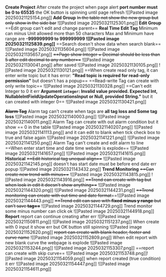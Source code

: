 **Create Project**
	After create the project when page alert **port number must be 0 to 65535** the OK button is spinning until page refresh
	![[Pasted image 20250321125154.png]]
**Add Group**
	~~In the table not show the new group but only show in the side bar~~ 
	![[Pasted image 20250321125301.png]]
**Edit Group**
	==Edit group can't edit and change parent==
**Real Time Edit Tag** 
	Minimum can minus
	Unit allowed more than 50 characters
	Max and Minimum have range are **-999999999 to 999999999
	![[Pasted image 20250321125839.png]]**
	==Search doesn't show data when search blank==
	![[Pasted image 20250321135604.png]]
	![[Pasted image 20250321135657.png]]
	~~==Page show Integer + Decimal should be less than 5 after edit decimal to any number==~~
	![[Pasted image 20250321130041.png]]
	after saved
	![[Pasted image 20250321130105.png]]
	![[Pasted image 20250321130121.png]]
	==When create read only tag, it can enter write topic but it has error: **"Read topic is required for read-only permission"**  but doesn't has a popup==
	==Read-write Tag can create with only write topic==
	![[Pasted image 20250321130328.png]]
	==Can't edit Integer to 0 it err **Argument `integer`: Invalid value provided. Expected Int, NullableIntFieldUpdateOperationsInput or Null, provided String."** but it can created with integer 0==
	![[Pasted image 20250321130421.png]]
	
~~**Alarm Tag**~~
	Alarm tag can't create when tags are **all tag loss and Some tag loss**
	![[Pasted image 20250321140003.png]]
	![[Pasted image 20250321140011.png]]
	Alarm Tag can create with out alarm condition but it show == 0 in the table
	![[Pasted image 20250321140207.png]]
	![[Pasted image 20250321141113.png]]
	and it can edit to blank when tick check box to true and false again
	![[Pasted image 20250321141221.png]]
	![[Pasted image 20250321141250.png]]
	Alarm Tag can't create and edit alarm to line
	==When enter start time and date time website is explode==
	![[Pasted image 20250321141657.png]]
	![[Pasted image 20250321141615.png]]
**Historical** 
	~~==Edit historical tag unequal align==~~
	![[Pasted image 20250321142145.png]]
	doesn't has start date must be before end date err popup 
	![[Pasted image 20250321143432.png]]
**Trend Monitoring**
	~~==Can create new trend with minus==~~ 
	![[Pasted image 20250321143815.png]]
	![[Pasted image 20250321143916.png]]
	~~==Trend can create with tag but when look in edit it doesn't show anything==~~
	![[Pasted image 20250321144320.png]]
	![[Pasted image 20250321144231.png]]
	~~==Trend monitoring can create with out time and date format~~==![[Pasted image 20250321144443.png]] ~~==Trend edit can save with **fixed minus y range** but can't save **tag==**~~ 
	![[Pasted image 20250321144729.png]]
	Trend monitor some minus number can click ok
	![[Pasted image 20250321144918.png]]
**Report**
	report can continue creating after err 
	![[Pasted image 20250321150811.png]]
	![[Pasted image 20250321151237.png]]
	When create with 0 input it show err but OK button still spinning
	 ![[Pasted image 20250321152620.png]]
	 ~~report can create with blank header, footer and curve name~~
	 ![[Pasted image 20250321152809.png]]
	 When edit report with new blank curve the webpage is explode
	 ![[Pasted image 20250321153244.png]] ![[Pasted image 20250321153307.png]]
	 ==report can create with skip curve== 
	 ![[Pasted image 20250321153748.png]]![[Pasted image 20250321154059.png]]
	 when report created (true condition) it err
	 ![[Pasted image 20250321154447.png]]
	 ![[Pasted image 20250321154611.png]]